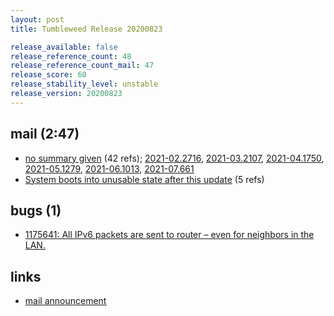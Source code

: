 ```yaml
---
layout: post
title: Tumbleweed Release 20200823

release_available: false
release_reference_count: 48
release_reference_count_mail: 47
release_score: 60
release_stability_level: unstable
release_version: 20200823
---
```


## mail (2:47)

- [no summary given](https://lists.opensuse.org/archives/list/factory@lists.opensuse.org/thread/LQZTHDFTHHP2NS4RP36DUZPVM6YDW2HV) (42 refs); [2021-02.2716](https://lists.opensuse.org/archives/list/factory@lists.opensuse.org/thread/LQZTHDFTHHP2NS4RP36DUZPVM6YDW2HV), [2021-03.2107](https://lists.opensuse.org/archives/list/factory@lists.opensuse.org/thread/LQZTHDFTHHP2NS4RP36DUZPVM6YDW2HV), [2021-04.1750](https://lists.opensuse.org/archives/list/factory@lists.opensuse.org/thread/LQZTHDFTHHP2NS4RP36DUZPVM6YDW2HV), [2021-05.1279](https://lists.opensuse.org/archives/list/factory@lists.opensuse.org/thread/LQZTHDFTHHP2NS4RP36DUZPVM6YDW2HV), [2021-06.1013](https://lists.opensuse.org/archives/list/factory@lists.opensuse.org/thread/LQZTHDFTHHP2NS4RP36DUZPVM6YDW2HV), [2021-07.661](https://lists.opensuse.org/archives/list/factory@lists.opensuse.org/thread/LQZTHDFTHHP2NS4RP36DUZPVM6YDW2HV)
- [System boots into unusable state after this update](https://lists.opensuse.org/opensuse-factory/2020-08/msg00237.html) (5 refs)

## bugs (1)

<!--more-->

- [1175641: All IPv6 packets are sent to router – even for neighbors in the LAN.](https://bugzilla.opensuse.org/show_bug.cgi?id=1175641)



## links

- [mail announcement](https://lists.opensuse.org/archives/list/factory@lists.opensuse.org/thread/LQZTHDFTHHP2NS4RP36DUZPVM6YDW2HV)

